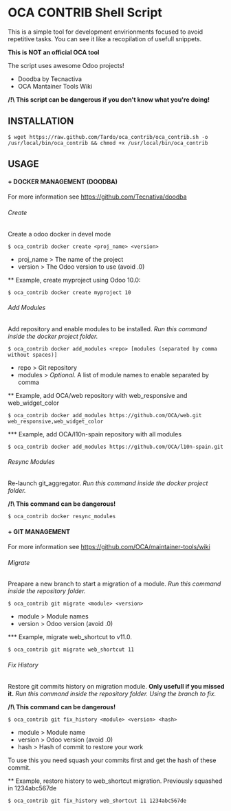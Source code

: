 # OCA CONTRIB Shell Script
This is a simple tool for development envirionments focused to avoid repetitive tasks.
You can see it like a recopilation of usefull snippets.

**This is NOT an official OCA tool**

The script uses awesome Odoo projects!
- Doodba by Tecnactiva
- OCA Mantainer Tools Wiki

**/!\ This script can be dangerous if you don't know what you're doing!**

## INSTALLATION
```
$ wget https://raw.github.com/Tardo/oca_contrib/oca_contrib.sh -o /usr/local/bin/oca_contrib && chmod +x /usr/local/bin/oca_contrib
```

## USAGE

#### + DOCKER MANAGEMENT (DOODBA)
For more information see https://github.com/Tecnativa/doodba
###### Create
Create a odoo docker in devel mode

```$ oca_contrib docker create <proj_name> <version>```
- proj_name > The name of the project
- version > The Odoo version to use (avoid .0)

** Example, create myproject using Odoo 10.0:

```$ oca_contrib docker create myproject 10```

###### Add Modules
Add repository and enable modules to be installed. _Run this command inside the docker project folder._

```$ oca_contrib docker add_modules <repo> [modules (separated by comma without spaces)]```
- repo > Git repository
- modules > _Optional_. A list of module names to enable separated by comma

** Example, add OCA/web repository with web_responsive and web_widget_color

```$ oca_contrib docker add_modules https://github.com/OCA/web.git web_responsive,web_widget_color```

*** Example, add OCA/l10n-spain repository with all modules

```$ oca_contrib docker add_modules https://github.com/OCA/l10n-spain.git```

###### Resync Modules
Re-launch git_aggregator. _Run this command inside the docker project folder._

**/!\ This command can be dangerous!**

```$ oca_contrib docker resync_modules```

#### + GIT MANAGEMENT
For more information see https://github.com/OCA/maintainer-tools/wiki
###### Migrate
Preapare a new branch to start a migration of a module. _Run this command inside the repository folder._

```$ oca_contrib git migrate <module> <version>```
- module > Module names
- version > Odoo version (avoid .0)

*** Example, migrate web_shortcut to v11.0.

```$ oca_contrib git migrate web_shortcut 11```

###### Fix History
Restore git commits history on migration module. **Only usefull if you missed it.** _Run this command inside the repository folder. Using the branch to fix._

**/!\ This command can be dangerous!**

```$ oca_contrib git fix_history <module> <version> <hash>```
- module > Module name
- version > Odoo version (avoid .0)
- hash > Hash of commit to restore your work

To use this you need squash your commits first and get the hash of these commit.

** Example, restore history to web_shortcut migration. Previously squashed in 1234abc567de

```$ oca_contrib git fix_history web_shortcut 11 1234abc567de```
